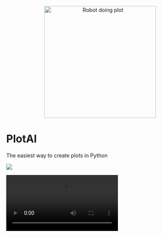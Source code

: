 <p align="center">
  <img src="https://github.com/mljar/plotai/blob/main/media/robot-charts.png?raw=true" height="300" alt="Robot doing plot"/>
</p>

# PlotAI

The easiest way to create plots in Python


![](https://github.com/mljar/plotai/blob/main/media/PlotAI-Iris-demo.png?raw=true)

![](https://github.com/mljar/plotai/raw/main/media/PlotAI-demo-Australia.mp4)


